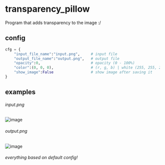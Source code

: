# transparency_pillow
Program that adds transparency to the image :/

## config
```python
cfg = {
    "input_file_name":"input.png",     # input file
    "output_file_name":"output.png",   # output file
    "opacity":0,                       # opacity (0 - 100%)
    "color":(0, 0, 0),                 # (r, g, b) | white (255, 255, 255) | black (0, 0, 0)
    "show_image":False                 # show image after saving it
}
```

## examples
###### input.png
![image](https://github.com/NVcoder24/transparency_pillow/input.png)
###### output.png
![image](https://github.com/NVcoder24/transparency_pillow/output.png)
###### everything based on default config!
